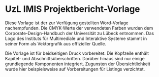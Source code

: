 # UzL IMIS Projektbericht-Vorlage

Diese Vorlage ist der zur Verfügung gestellten Word-Vorlage nachempfunden. Die CMYK-Werte der verwendeten Farben wurden dem Corporate-Design-Handbuch der Universität zu Lübeck entnommen. Das Logo des Instituts für Multimediale und Interaktive Systeme stammt in seiner Form als Vektorgrafik aus offizieller Quelle.

Die Vorlage ist für beidseitigen Druck vorbereitet. Die Kopfzeile enthält Kapitel- und Abschnittsüberschriften. Darüber hinaus sind nur einige grundlegende Komponenten integriert. Zugunsten der Übersichtlichkeit wurde hier beispielsweise auf Vorbereitungen für Listings verzichtet.
